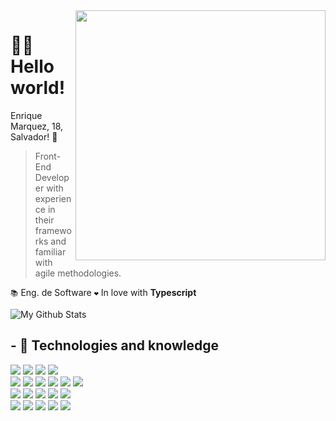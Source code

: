 <img src="https://raw.githubusercontent.com/MicaelliMedeiros/micaellimedeiros/master/image/computer-illustration.png" min-width="400px" max-width="400px" width="400px" align="right">

<h1>🙋‍♂️ Hello world!</h1>

Enrique Marquez, 18, Salvador! 👾

> Front-End Developer with experience in their frameworks and familiar with agile methodologies.

`📚` Eng. de Software
`❤️` In love with **Typescript**

<img align="center" href="https://marquezdev.com.br" target="_blank" src="https://github-readme-stats.vercel.app/api/top-langs/?username=marquezzx&layout=compact&theme=transparent" alt="My Github Stats">

## - 🧠 Technologies and knowledge

[![](https://skillicons.dev/icons?i=js)](https://marquezdev.com.br)
[![](https://skillicons.dev/icons?i=ts)](https://marquezdev.com.br)
[![](https://skillicons.dev/icons?i=bun)](https://marquezdev.com.br)
[![](https://skillicons.dev/icons?i=nodejs)](https://marquezdev.com.br)
<br>
[![](https://skillicons.dev/icons?i=vite)](https://marquezdev.com.br)
[![](https://skillicons.dev/icons?i=react)](https://marquezdev.com.br)
[![](https://skillicons.dev/icons?i=svelte)](https://marquezdev.com.br)
[![](https://skillicons.dev/icons?i=vue)](https://marquezdev.com.br)
[![](https://skillicons.dev/icons?i=solidjs)](https://marquezdev.com.br)
[![](https://skillicons.dev/icons?i=next)](https://marquezdev.com.br)
<br>
[![](https://skillicons.dev/icons?i=css)](https://marquezdev.com.br)
[![](https://skillicons.dev/icons?i=tailwind)](https://marquezdev.com.br)
[![](https://skillicons.dev/icons?i=styledcomponents)](https://marquezdev.com.br)
[![](https://skillicons.dev/icons?i=sass)](https://marquezdev.com.br)
[![](https://skillicons.dev/icons?i=bootstrap)](https://marquezdev.com.br)
<br>
[![](https://skillicons.dev/icons?i=mongodb)](https://marquezdev.com.br)
[![](https://skillicons.dev/icons?i=mysql)](https://marquezdev.com.br)
[![](https://skillicons.dev/icons?i=postgresql)](https://marquezdev.com.br)
[![](https://skillicons.dev/icons?i=prisma)](https://marquezdev.com.br)
[![](https://skillicons.dev/icons?i=discordjs)](https://marquezdev.com.br)
